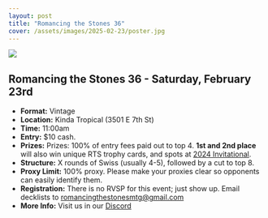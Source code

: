 ```yaml
---
layout: post
title: "Romancing the Stones 36"
cover: /assets/images/2025-02-23/poster.jpg
---
```


![]({{site.cdn_url}}/assets/images/2025-02-23/poster.jpg)

## Romancing the Stones 36 - Saturday, February 23rd

* **Format:** Vintage
* **Location:** Kinda Tropical (3501 E 7th St)
* **Time:** 11:00am
* **Entry:** $10 cash.
* **Prizes:** Prizes: 100% of entry fees paid out to top 4. **1st and 2nd place**
  will also win unique RTS trophy cards, and spots at
  [2024 Invitational](/invitational).
* **Structure:** X rounds of Swiss (usually 4-5), followed by a cut to top 8.
* **Proxy Limit:** 100% proxy. Please make your proxies clear so opponents can easily
  identify them.
* **Registration:** There is no RVSP for this event; just show up.  Email decklists to
  romancingthestonesmtg@gmail.com
* **More Info:** Visit us in our [Discord](https://discord.gg/a9uKSEP5ya)

